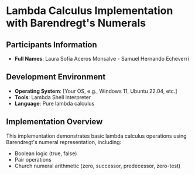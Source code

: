 # Lambda Calculus Implementation with Barendregt's Numerals

## Participants Information
- **Full Names**: Laura Sofía Aceros Monsalve - Samuel Hernando Echeverri

## Development Environment
- **Operating System**: [Your OS, e.g., Windows 11, Ubuntu 22.04, etc.]
- **Tools**: Lambda Shell interpreter
- **Language**: Pure lambda calculus

## Implementation Overview
This implementation demonstrates basic lambda calculus operations using Barendregt's numeral representation, including:
- Boolean logic (true, false)
- Pair operations
- Church numeral arithmetic (zero, successor, predecessor, zero-test)
